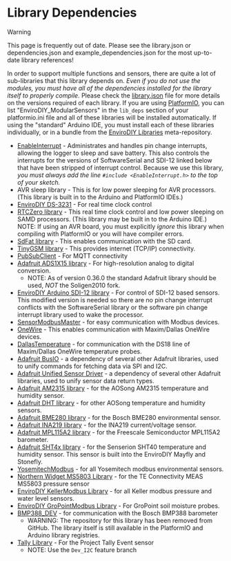 # Library Dependencies<!--! {#page_library_dependencies} -->

> [!WARNING]
> This page is frequently out of date. Please see the library.json or dependencies.json and example_dependencies.json for the most up-to-date library references!

In order to support multiple functions and sensors, there are quite a lot of sub-libraries that this library depends on.
_Even if you do not use the modules, you must have all of the dependencies installed for the library itself to properly compile._
Please check the [library.json](https://github.com/EnviroDIY/ModularSensors/blob/master/library.json) file for more details on the versions required of each library.
If you are using [PlatformIO](https://platformio.org), you can list "EnviroDIY_ModularSensors" in the `lib_deps` section of your platformio.ini file and all of these libraries will be installed automatically.
If using the "standard" Arduino IDE, you must install each of these libraries individually, or in a bundle from the [EnviroDIY Libraries](https://github.com/EnviroDIY/Libraries) meta-repository.

- [EnableInterrupt](https://github.com/GreyGnome/EnableInterrupt) - Administrates and handles pin change interrupts, allowing the logger to sleep and save battery.
This also controls the interrupts for the versions of SoftwareSerial and SDI-12 linked below that have been stripped of interrupt control.
Because we use this library, _you must always add the line `#include <EnableInterrupt.h>` to the top of your sketch._
- AVR sleep library - This is for low power sleeping for AVR processors.
(This library is built in to the Arduino and PlatformIO IDEs.)
- [EnviroDIY DS-3231](https://github.com/EnviroDIY/Sodaq_DS3231) - For real time clock control
- [RTCZero library](https://github.com/arduino-libraries/RTCZero) - This real time clock control and low power sleeping on SAMD processors.
(This library may be built in to the Arduino IDE.)
NOTE:  If using an AVR board, you must explicitly _ignore_ this library when compiling with PlatformIO or you will have compiler errors.
- [SdFat library](https://github.com/greiman/SdFat) - This enables communication with the SD card.
- [TinyGSM library](https://github.com/vshymanskyy/TinyGSM) - This provides internet (TCP/IP) connectivity.
- [PubSubClient](https://github.com/knolleary/pubsubclient) - For MQTT connectivity
- [Adafruit ADS1X15 library](https://github.com/adafruit/Adafruit_ADS1X15) - For high-resolution analog to digital conversion.
  - NOTE: As of version 0.36.0 the standard Adafruit library should be used, *NOT* the Soligen2010 fork.
- [EnviroDIY Arduino SDI-12 library](https://github.com/EnviroDIY/Arduino-SDI-12/tree/ExtInts) - For control of SDI-12 based sensors.
This modified version is needed so there are no pin change interrupt conflicts with the SoftwareSerial library or the software pin change interrupt library used to wake the processor.
- [SensorModbusMaster](https://github.com/EnviroDIY/SensorModbusMaster) - for easy communication with Modbus devices.
- [OneWire](https://github.com/PaulStoffregen/OneWire) - This enables communication with Maxim/Dallas OneWire devices.
- [DallasTemperature](https://github.com/milesburton/Arduino-Temperature-Control-Library) - for communication with the DS18 line of Maxim/Dallas OneWire temperature probes.
- [Adafruit BusIO](https://github.com/adafruit/Adafruit_BusIO) - a dependency of several other Adafruit libraries, used to unify commands for fetching data via SPI and I2C.
- [Adafruit Unified Sensor Driver](https://github.com/adafruit/Adafruit_Sensor) - a dependency of several other Adafruit libraries, used to unify sensor data return types.
- [Adafruit AM2315 library](https://github.com/adafruit/Adafruit_AM2315) - for the AOSong AM2315 temperature and humidity sensor.
- [Adafruit DHT library](https://github.com/adafruit/DHT-sensor-library) - for other AOSong temperature and humidity sensors.
- [Adafruit BME280 library](https://github.com/adafruit/Adafruit_BME280_Library) - for the Bosch BME280 environmental sensor.
- [Adafruit INA219 library](https://github.com/adafruit/Adafruit_INA219) - for the INA219 current/voltage sensor.
- [Adafruit MPL115A2 library](https://github.com/adafruit/Adafruit_MPL115A2) - for the Freescale Semiconductor MPL115A2 barometer.
- [Adafruit SHT4x library](https://github.com/adafruit/Adafruit_SHT4X) - for the Senserion SHT40 temperature and humidity sensor. This sensor is built into the EnviroDIY Mayfly and Stonefly.
- [YosemitechModbus](https://github.com/EnviroDIY/YosemitechModbus) - for all Yosemitech modbus environmental sensors.
- [Northern Widget MS5803 Library](https://github.com/NorthernWidget/MS5803) - for the TE Connectivity MEAS MS5803 pressure sensor
- [EnviroDIY KellerModbus Library](https://github.com/EnviroDIY/KellerModbus) - for all Keller modbus pressure and water level sensors.
- [EnviroDIY GroPointModbus Library](https://github.com/EnviroDIY/GroPointModbus.git) - For GroPoint soil moisture probes.
- [BMP388_DEV](https://registry.platformio.org/libraries/martinl1/BMP388_DEV) - for communication with the Bosch BMP388 barometer
    - WARNING: The repository for this library has been removed from GitHub. The library itself is still available in the PlatformIO and Arduino library registries.
- [Tally Library](https://github.com/EnviroDIY/Tally_Library.git#Dev_I2C) - For the Project Tally Event sensor
    - NOTE: Use the `Dev_I2C` feature branch
